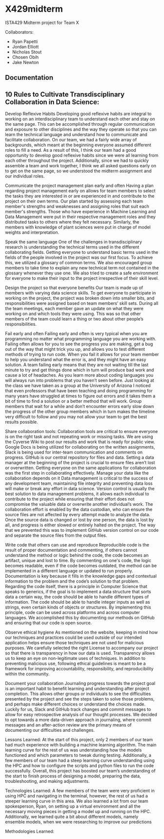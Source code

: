 # X429midterm
ISTA429 Midterm project for Team X

Collaborators:
- Ryan Papetti
- Jordan Elliott
- Nicholas Stout
- Chosen Obih
- Jake Newton 


## Documentation


## 10 Rules to Cultivate Transdisciplinary Collaboration in Data Science:

Develop Reflexive Habits
Developing good reflexive habits are integral to working on an interdisciplinary team to understand each other and stay on the same page. This can be accomplished through regular communication and exposure to other disciplines and the way they operate so that you can learn the technical language and understand how to communicate and facilitate collaboration. On our team, we had a fairly wide array of backgrounds, which meant at the beginning everyone assumed different roles to fill a need. As a result of this, I think our team had a good opportunity to develop good reflexive habits since we were all learning from each other throughout the project. Additionally, since we had to quickly assemble a team and work together, I think we all asked questions early on to get on the same page, so we understood the midterm assignment and our individual roles.

Communicate the project management plan early and often
Having a plan regarding project management early on allows for team members to select the tasks they are interested in or are experienced in and contribute to the project on their own terms. Our plan started by assessing each team member's strengths and weaknesses and assigning roles that suit each member's strengths. Those who have experience in Machine Learning and Data Management were put in their respective management roles and they distributed tasks to others where they felt necessary. Similarly, the members with knowledge of plant sciences were put in charge of model weights and interpretation.

Speak the same language
One of the challenges in transdisciplinary research is understanding the technical terms used in the different collaborating fields. Getting everyone to understand basic terms used in the fields of the people involved in the project was our first focus. To achieve this, we utilized a glossary of common terms. We also encouraged group members to take time to explain any new technical term not contained in the glossary whenever they use one. We also tried to create a safe environment for everyone to make their input to the project irrespective of their skill level.

Design the project so that everyone benefits
Our team is made up of members with varying data science skills. To get everyone to participate in working on the project, the project was broken down into smaller bits, and responsibilities were assigned based on team members’ skill sets. During all the team meetings, each member gave an update on what they were working on and which tools they were using. This was so that other members of the team could learn a thing or two about other people’s responsibilities.

Fail early and often
Failing early and often is very typical when you are programming no matter what programming language you are working with. Failing often allows for you to see the progress you are making, get a bug out of the way that might trick you up, and allows you to test different methods of trying to run code. When you fail it allows for your team member to help you understand what the error is, and they might have an easy solution. A team failing early means that they are not waiting till the last minute to try and get things done which in turn will produce bad work and cause a lot of headaches. As you learn more about coding languages you will always run into problems that you haven’t seen before. Just looking at the class we have taken as a group at the University of Arizona I noticed that even professors that have been teaching and doing programming for many years have struggled at times to figure out errors and it takes them a bit of time to find a solution or a better method that will work. Group members that wait for a while and don’t encounter errors early slow down the progress of the other group members which in turn makes the timeline very difficult to follow and you may not allow your team to get the best results possible.

Share collaboration tools:
Collaboration tools are critical to ensure everyone is on the right task and not repeating work or missing tasks. We are using the Cyverse Wiki to post our results and work that is ready for public view. Google Docs is being utilized for collaborating on the written assignments, Slack is being used for inter-team communication and comments on progress. GitHub is our central repository for files and data. Setting a data manager at the beginning of the project is crucial to ensure files aren’t lost or overwritten. Getting everyone on the same applications for collaboration was the first step in collaborating effectively. Manage your data like the collaboration depends on it Data management is critical to the success of any development team, maintaining file integrity and preventing data loss will make or break any effort in data science. Version control is usually the best solution to data management problems, it allows each individual to contribute to the project while ensuring that their effort does not compromise the valuable data or overwrite another individual’s work. The collaboration effort is enabled by the data custodian, who can ensure the source files are not affected by every attempt made to analyze the data. Once the source data is changed or lost by one person, the data is lost by all, and progress is either slowed or entirely halted on the project. The way that we prevented this was to implement GitHub version control on our code and separate the source files from the output files.

Write code that others can use and reproduce
Reproducible code is the result of proper documentation and commenting, if others cannot understand the method or logic behind the code, the code becomes an artifact, unique and lost to time. By commenting on one's code, the logic becomes readable, even if the code becomes outdated, the method can be implemented in a different language or updated to run properly. Documentation is key because it fills in the knowledge gaps and contextual information to the problem and the code’s solution to that problem. Regarding the code itself, there is a principle in Computer Science that speaks to generics, if the goal is to implement a data structure that sorts data a certain way, the code should be able to handle different types of information. The code should be able to handle integer inputs as well as strings, even certain kinds of objects or structures. By implementing this principle, code can be used across platforms and across computer languages. We accomplished this by documenting our methods on GitHub and ensuring that our code is open source.

Observe ethical hygiene
As mentioned on the website, keeping in mind how our techniques and practices could be used outside of our intended application helps ensure those techniques are not used for malicious purposes. We carefully selected the right License to accompany our project so that there is transparency in how our data is used. Transparency allows us to keep an eye on non-legitimate uses of techniques. In addition to preventing malicious use, following ethical guidelines is meant to be a framework for improving accountability, responsibility, and reproducibility within the community.

Document your collaboration
Journaling progress towards the project goal is an important habit to benefit learning and understanding after project completion. This allows other groups or individuals to see the difficulties presented by the project and see the steps taken to solve those problems, and perhaps make different choices or understand the choices made. Luckily for us, Slack and GitHub track changes and commit messages to allow for easy retrospective analysis of our thought processes. We decided to opt towards a more data-driven approach in journaling, where commit messages and an after-action review are the primary means of documenting our difficulties and challenges.

Lessons Learned:
At the start of this project, only 2 members of our team had much experience with building a machine learning algorithm. The main learning curve for the rest of us was understanding how the models functioned and which parameters to tweak during testing. Additionally, a few members of our team had a steep learning curve understanding using the HPC and how to configure the scripts and python files to run the code successfully. Overall, this project has boosted our team’s understanding of the start to finish process of designing a model, preparing the data, troubleshooting, and making adjustments.

Technologies Learned:
A few members of the team were very proficient in using HPC and navigating in the terminal, however, the rest of us had a steeper learning curve in this area. We also learned a lot from our team spokesperson, Ryan, on setting up a virtual environment and all the necessary moving pieces in getting a model up and running on the HPC. Additionally, we learned quite a bit about different models, namely ensemble models, when we were researching to improve our predictions

Methodologies Learned:



